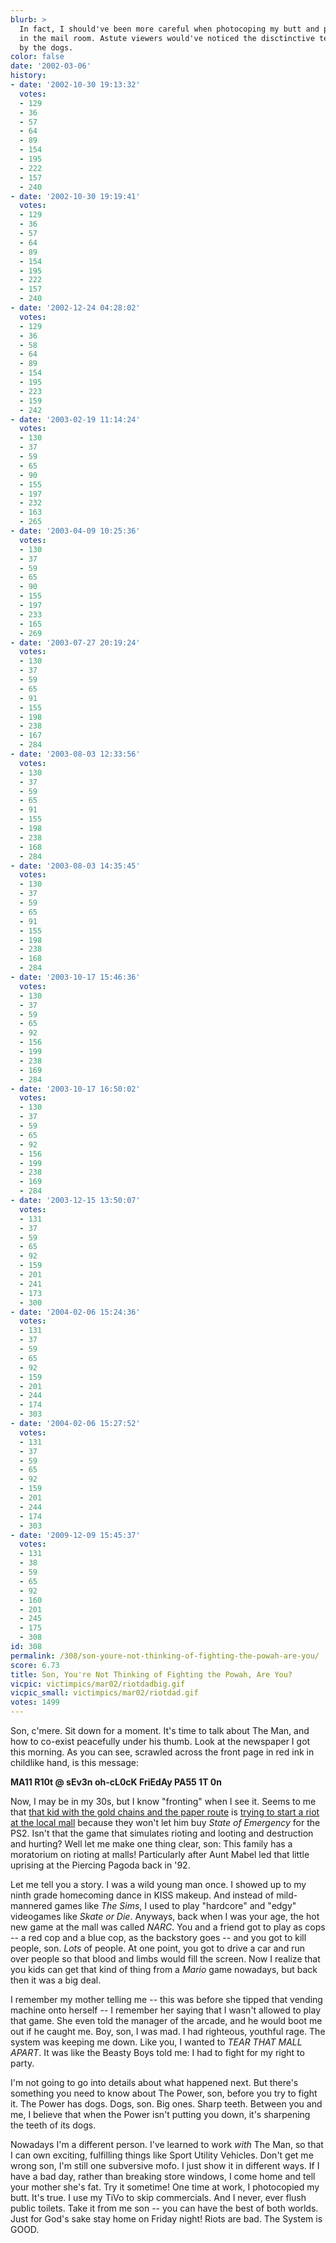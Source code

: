 ```yaml
---
blurb: >
  In fact, I should've been more careful when photocoping my butt and posting it up
  in the mail room. Astute viewers would've noticed the disctinctive teeth marks left
  by the dogs.
color: false
date: '2002-03-06'
history:
- date: '2002-10-30 19:13:32'
  votes:
  - 129
  - 36
  - 57
  - 64
  - 89
  - 154
  - 195
  - 222
  - 157
  - 240
- date: '2002-10-30 19:19:41'
  votes:
  - 129
  - 36
  - 57
  - 64
  - 89
  - 154
  - 195
  - 222
  - 157
  - 240
- date: '2002-12-24 04:28:02'
  votes:
  - 129
  - 36
  - 58
  - 64
  - 89
  - 154
  - 195
  - 223
  - 159
  - 242
- date: '2003-02-19 11:14:24'
  votes:
  - 130
  - 37
  - 59
  - 65
  - 90
  - 155
  - 197
  - 232
  - 163
  - 265
- date: '2003-04-09 10:25:36'
  votes:
  - 130
  - 37
  - 59
  - 65
  - 90
  - 155
  - 197
  - 233
  - 165
  - 269
- date: '2003-07-27 20:19:24'
  votes:
  - 130
  - 37
  - 59
  - 65
  - 91
  - 155
  - 198
  - 238
  - 167
  - 284
- date: '2003-08-03 12:33:56'
  votes:
  - 130
  - 37
  - 59
  - 65
  - 91
  - 155
  - 198
  - 238
  - 168
  - 284
- date: '2003-08-03 14:35:45'
  votes:
  - 130
  - 37
  - 59
  - 65
  - 91
  - 155
  - 198
  - 238
  - 168
  - 284
- date: '2003-10-17 15:46:36'
  votes:
  - 130
  - 37
  - 59
  - 65
  - 92
  - 156
  - 199
  - 238
  - 169
  - 284
- date: '2003-10-17 16:50:02'
  votes:
  - 130
  - 37
  - 59
  - 65
  - 92
  - 156
  - 199
  - 238
  - 169
  - 284
- date: '2003-12-15 13:50:07'
  votes:
  - 131
  - 37
  - 59
  - 65
  - 92
  - 159
  - 201
  - 241
  - 173
  - 300
- date: '2004-02-06 15:24:36'
  votes:
  - 131
  - 37
  - 59
  - 65
  - 92
  - 159
  - 201
  - 244
  - 174
  - 303
- date: '2004-02-06 15:27:52'
  votes:
  - 131
  - 37
  - 59
  - 65
  - 92
  - 159
  - 201
  - 244
  - 174
  - 303
- date: '2009-12-09 15:45:37'
  votes:
  - 131
  - 38
  - 59
  - 65
  - 92
  - 160
  - 201
  - 245
  - 175
  - 308
id: 308
permalink: /308/son-youre-not-thinking-of-fighting-the-powah-are-you/
score: 6.73
title: Son, You're Not Thinking of Fighting the Powah, Are You?
vicpic: victimpics/mar02/riotdadbig.gif
vicpic_small: victimpics/mar02/riotdad.gif
votes: 1499
---
```


Son, c'mere. Sit down for a moment. It's time to talk about The Man, and
how to co-exist peacefully under his thumb. Look at the newspaper I got
this morning. As you can see, scrawled across the front page in red ink
in childlike hand, is this message:

**MA11 R10t @ sEv3n oh-cL0cK FriEdAy PA55 1T 0n**

Now, I may be in my 30s, but I know "fronting" when I see it. Seems to
me that [that kid with the gold chains and the paper
route](@/victim/304.md) is [trying to start a riot at the local
mall](@/victim/306.md) because they won't let him buy *State of
Emergency* for the PS2. Isn't that the game that simulates rioting and
looting and destruction and hurting? Well let me make one thing clear,
son: This family has a moratorium on rioting at malls! Particularly
after Aunt Mabel led that little uprising at the Piercing Pagoda back in
'92.

Let me tell you a story. I was a wild young man once. I showed up to my
ninth grade homecoming dance in KISS makeup. And instead of
mild-mannered games like *The Sims*, I used to play "hardcore" and
"edgy" videogames like *Skate or Die*. Anyways, back when I was your
age, the hot new game at the mall was called *NARC*. You and a friend
got to play as cops -- a red cop and a blue cop, as the backstory goes
-- and you got to kill people, son. *Lots* of people. At one point, you
got to drive a car and run over people so that blood and limbs would
fill the screen. Now I realize that you kids can get that kind of thing
from a *Mario* game nowadays, but back then it was a big deal.

I remember my mother telling me -- this was before she tipped that
vending machine onto herself -- I remember her saying that I wasn't
allowed to play that game. She even told the manager of the arcade, and
he would boot me out if he caught me. Boy, son, I was mad. I had
righteous, youthful rage. The system was keeping me down. Like you, I
wanted to *TEAR THAT MALL APART*. It was like the Beasty Boys told me: I
had to fight for my right to party.

I'm not going to go into details about what happened next. But there's
something you need to know about The Power, son, before you try to fight
it. The Power has dogs. Dogs, son. Big ones. Sharp teeth. Between you
and me, I believe that when the Power isn't putting you down, it's
sharpening the teeth of its dogs.

Nowadays I'm a different person. I've learned to work *with* The Man, so
that I can own exciting, fulfilling things like Sport Utility Vehicles.
Don't get me wrong son, I'm still one subversive mofo. I just show it in
different ways. If I have a bad day, rather than breaking store windows,
I come home and tell your mother she's fat. Try it sometime! One time at
work, I photocopied my butt. It's true. I use my TiVo to skip
commercials. And I never, ever flush public toilets. Take it from me son
-- you can have the best of both worlds. Just for God's sake stay home
on Friday night! Riots are bad. The System is GOOD.